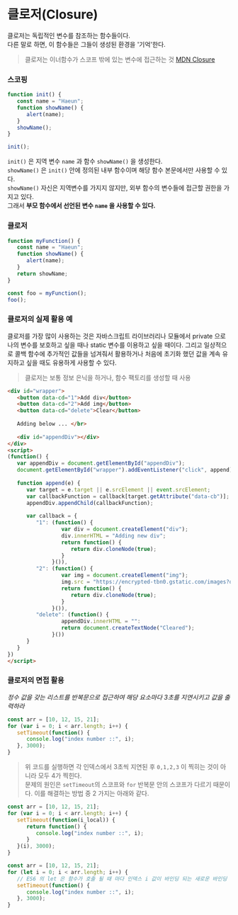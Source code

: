 # 클로저(Closure)
클로저는 독립적인 변수를 참조하는 함수들이다.</br>
다른 말로 하면, 이 함수들은 그들이 생성된 환경을 '기억'한다.
> 클로저는 이너함수가 스코프 밖에 있는 변수에 접근하는 것
> [MDN Closure](https://developer.mozilla.org/ko/docs/Web/JavaScript/Guide/Closures)

### 스코핑
```javascript
function init() {
   const name = "Haeun";
   function showName() {
      alert(name);
   }
   showName();
}

init();
```
`init()` 은 지역 변수 `name` 과 함수 `showName()` 을 생성한다.</br>
`showName()` 은 `init()` 안에 정의된 내부 함수이며 해당 함수 본문에서만 사용할 수 있다.</br>
`showName()` 자신은 지역변수를 가지지 않지만, 외부 함수의 변수들에 접근할 권한을 가지고 있다.</br>
그래서 **부모 함수에서 선언된 변수 `name` 을 사용할 수 있다.**

### 클로저
```javascript
function myFunction() {
   const name = "Haeun";
   function showName() {
      alert(name);
   }
   return showName;
}

const foo = myFunction();
foo();
```

### 클로저의 실제 활용 예
클로저를 가장 많이 사용하는 것은 자바스크립트 라이브러리나 모듈에서 private 으로 나의 변수를 보호하고 싶을 때나 static 변수를 이용하고 싶을 때이다. 
그리고 일상적으로 콜백 함수에 추가적인 값들을 넘겨줘서 활용하거나 처음에 초기화 했던 값을 계속 유지하고 싶을 때도 유용하게 사용할 수 있다. 
> 클로저는 보통 정보 은닉을 하거나, 함수 팩토리를 생성할 때 사용

``` html
<div id="wrapper">
   <button data-cd="1">Add div</button>
   <button data-cd="2">Add img</button>
   <button data-cd="delete">Clear</button>
   
   Adding below ... </br>
   
   <div id="appendDiv"></div>
</div>
<script>
(function() {
   var appendDiv = document.getElementById("appendDiv");
   document.getElementById("wrapper").addEventListener("click", append);
   
   function append(e) {
      var target = e.target || e.srcElement || event.srcElement;
      var callbackFunction = callback[target.getAttribute("data-cb")];
      appendDiv.appendChild(callbackFunction);
      
      var callback = {
         "1": (function() {
                 var div = document.createElement("div");
                 div.innerHTML = "Adding new div";
                 return function() {
                    return div.cloneNode(true);
                 }
              }()),
         "2": (function() {
                 var img = document.createElement("img");
                 img.src = "https://encrypted-tbn0.gstatic.com/images?q=tbn:ANd9GcQsXUtxNPqBET8CdLgZ-ByWd6pa9AQioyOl-Drf2G7dhaC65irp6Q";
                 return function() {
                    return div.cloneNode(true);
                 }
              }()),
         "delete": (function() {
                 appendDiv.innerHTML = "":
                 return document.createTextNode("Cleared");
              }())
      }
   }
})
</script>
```

### 클로저의 면접 활용

*정수 값을 갖는 리스트를 반복문으로 접근하여 해당 요소마다 3초를 지연시키고 값을 출력하라*
```javascript
const arr = [10, 12, 15, 21];
for (var i = 0; i < arr.length; i++) {
   setTimeout(function() {
      console.log("index number ::", i);
   }, 3000);
}
```


> 위 코드를 실행하면 각 인덱스에서 3초씩 지연된 후 `0,1,2,3` 이 찍히는 것이 아니라 모두 4가 찍힌다.</br>
> 문제의 원인은 `setTimeout`의 스코프와 `for` 반복문 안의 스코프가 다르기 때문이다.
> 이를 해결하는 방법 중 2 가지는 아래와 같다.

```javascript
const arr = [10, 12, 15, 21];
for (var i = 0; i < arr.length; i++) {
   setTimeout(function(i_local)) {
      return function() {
         console.log("index number ::", i);
      }
   }(i), 3000);
}
```
```javascript
const arr = [10, 12, 15, 21];
for (let i = 0; i < arr.length; i++) {
   // ES6 의 let 은 함수가 호출 될 때 마다 인덱스 i 값이 바인딩 되는 새로운 바인딩 기법을 사용한다.
   setTimeout(function() {
      console.log("index number ::", i);
   }, 3000);
}
```
